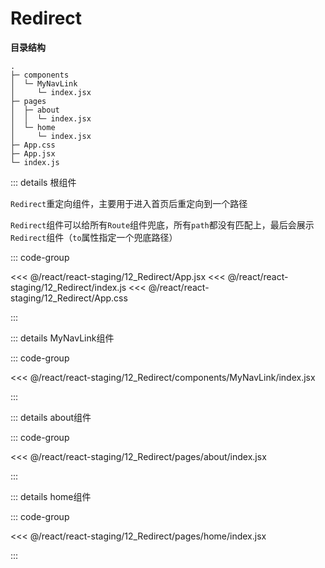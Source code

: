 # Redirect

**目录结构**

```
.
├─ components
│  └─ MyNavLink
│     └─ index.jsx
├─ pages
│  ├─ about
│  │  └─ index.jsx
│  └─ home
│     └─ index.jsx
├─ App.css
├─ App.jsx
└─ index.js
```

::: details 根组件

`Redirect`重定向组件，主要用于进入首页后重定向到一个路径

`Redirect`组件可以给所有`Route`组件兜底，所有`path`都没有匹配上，最后会展示`Redirect`组件（`to`属性指定一个兜底路径）

::: code-group 

<<< @/react/react-staging/12_Redirect/App.jsx
<<< @/react/react-staging/12_Redirect/index.js
<<< @/react/react-staging/12_Redirect/App.css

:::


::: details MyNavLink组件

::: code-group

<<<  @/react/react-staging/12_Redirect/components/MyNavLink/index.jsx

:::


::: details about组件

::: code-group

<<<  @/react/react-staging/12_Redirect/pages/about/index.jsx

:::


::: details home组件

::: code-group

<<<  @/react/react-staging/12_Redirect/pages/home/index.jsx

:::